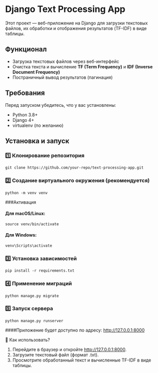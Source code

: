# Django Text Processing App  

Этот проект — веб-приложение на Django для загрузки текстовых файлов, их обработки и отображения результатов (TF-IDF) в виде таблицы.  

## Функционал  
- Загрузка текстовых файлов через веб-интерфейс  
- Очистка текста и вычисление **TF (Term Frequency)** и **IDF (Inverse Document Frequency)**  
- Постраничный вывод результатов (пагинация)  

## Требования  
Перед запуском убедитесь, что у вас установлены:  
- Python 3.8+  
- Django 4+  
- virtualenv (по желанию)  

## Установка и запуск  

### 1️⃣ **Клонирование репозитория**  

`git clone https://github.com/your-repo/text-processing-app.git`


### 2️⃣ Создание виртуального окружения (рекомендуется)


`python -m venv venv`

###Активация
#### Для macOS/Linux:
`source venv/bin/activate`  

#### Для Windows:
`venv\Scripts\activate` 

### 3️⃣ Установка зависимостей

`pip install -r requirements.txt`

### 4️⃣ Применение миграций

`python manage.py migrate`

### 5️⃣ Запуск сервера

`python manage.py runserver`

####Приложение будет доступно по адресу: http://127.0.0.1:8000

📌 Как использовать?
1.	Перейдите в браузер и откройте http://127.0.0.1:8000.
2.	Загрузите текстовый файл (формат .txt).
3.	Просмотрите обработанный текст и вычисленные TF-IDF в виде таблицы.
